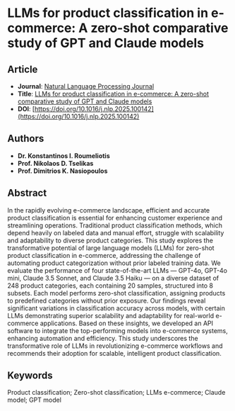 # LLMs for product classification in e-commerce: A zero-shot comparative study of GPT and Claude models

## Article
* **Journal**: [Natural Language Processing Journal](https://www.sciencedirect.com/journal/natural-language-processing-journal)
* **Title**: [LLMs for product classification in e-commerce: A zero-shot comparative study of GPT and Claude models](https://www.sciencedirect.com/science/article/pii/S2949719125000184)
* **DOI**: [https://doi.org/10.1016/j.nlp.2025.100142](https://doi.org/10.1016/j.nlp.2025.100142)

## Authors
* **Dr. Konstantinos I. Roumeliotis**
* **Prof. Nikolaos D. Tselikas**
* **Prof. Dimitrios K. Nasiopoulos**

## Abstract
In the rapidly evolving e-commerce landscape, efficient and accurate product classification is essential for enhancing customer experience and streamlining operations. Traditional product classification methods, which depend heavily on labeled data and manual effort, struggle with scalability and adaptability to diverse product categories. This study explores the transformative potential of large language models (LLMs) for zero-shot product classification in e-commerce, addressing the challenge of automating product categorization without prior labeled training data. We evaluate the performance of four state-of-the-art LLMs — GPT-4o, GPT-4o mini, Claude 3.5 Sonnet, and Claude 3.5 Haiku — on a diverse dataset of 248 product categories, each containing 20 samples, structured into 8 subsets. Each model performs zero-shot classification, assigning products to predefined categories without prior exposure. Our findings reveal significant variations in classification accuracy across models, with certain LLMs demonstrating superior scalability and adaptability for real-world e-commerce applications. Based on these insights, we developed an API software to integrate the top-performing models into e-commerce systems, enhancing automation and efficiency. This study underscores the transformative role of LLMs in revolutionizing e-commerce workflows and recommends their adoption for scalable, intelligent product classification.

## Keywords
Product classification; Zero-shot classification; LLMs e-commerce; Claude model; GPT model
